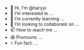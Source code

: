 - 👋 Hi, I’m @haryyi
- 👀 I’m interested in ...
- 🌱 I’m currently learning ...
- 💞️ I’m looking to collaborate on ...
- 📫 How to reach me ...
- 😄 Pronouns: ...
- ⚡ Fun fact: ...

<!---
haryyi/haryyi is a ✨ special ✨ repository because its `README.md` (this file) appears on your GitHub profile.
You can click the Preview link to take a look at your changes.
--->
